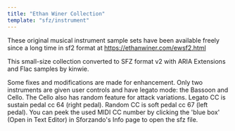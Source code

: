 ```yaml
---
title: "Ethan Winer Collection"
template: "sfz/instrument"
---
```

These original musical instrument sample sets have been available freely
since a long time in sf2 format at https://ethanwiner.com/ewsf2.html

This small-size collection converted to SFZ format v2 with ARIA Extensions
and Flac samples by kinwie.

Some fixes and modifications are made for enhancement.
Only two instruments are given user controls and have legato mode:
the Bassoon and Cello.
The Cello also has random feature for attack variations.
Legato CC is sustain pedal cc 64 (right pedal).
Random CC is soft pedal cc 67 (left pedal).
You can peek the used MIDI CC number by clicking the 'blue box'
(Open in Text Editor) in Sforzando's Info page to open the sfz file.
